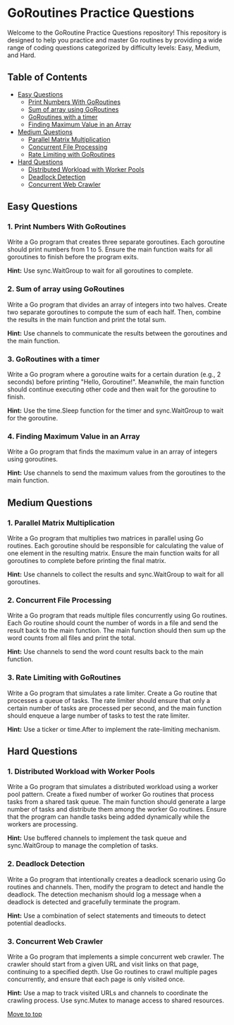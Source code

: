 # GoRoutines Practice Questions

Welcome to the GoRoutine Practice Questions repository! This repository is designed to help you practice and master Go routines by providing a wide range of coding questions categorized by difficulty levels: Easy, Medium, and Hard.

## Table of Contents

- [Easy Questions](#easy-questions)
  - [Print Numbers With GoRoutines](#1-print-numbers-with-goroutines)
  - [Sum of array using GoRoutines](#2-sum-of-array-using-goroutines)
  - [GoRoutines with a timer](#3-goroutines-with-a-timer)
  - [Finding Maximum Value in an Array](#4-finding-maximum-value-in-an-array)
- [Medium Questions](#medium-questions)
  - [Parallel Matrix Multiplication](#1-parallel-matrix-multiplication)
  - [Concurrent File Processing](#2-concurrent-file-processing)
  - [Rate Limiting with GoRoutines](#3-rate-limiting-with-goroutines)
- [Hard Questions](#hard-questions)
  - [Distributed Workload with Worker Pools](#1-distributed-workload-with-worker-pools)
  - [Deadlock Detection](#2-deadlock-detection)
  - [Concurrent Web Crawler](#3-concurrent-web-crawler)

## Easy Questions

### 1. Print Numbers With GoRoutines

Write a Go program that creates three separate goroutines.
Each goroutine should print numbers from 1 to 5. Ensure the main function waits for all goroutines to finish before the program exits.

<b>Hint:</b> Use sync.WaitGroup to wait for all goroutines to complete.

### 2. Sum of array using GoRoutines

Write a Go program that divides an array of integers into two halves.
Create two separate goroutines to compute the sum of each half. Then, combine the results in the main function and print the total sum.

<b>Hint:</b> Use channels to communicate the results between the goroutines and the main function.

### 3. GoRoutines with a timer

Write a Go program where a goroutine waits for a certain duration (e.g., 2 seconds) before printing "Hello, Goroutine!". Meanwhile,
the main function should continue executing other code and then wait for the goroutine to finish.

<b>Hint:</b> Use the time.Sleep function for the timer and sync.WaitGroup to wait for the goroutine.

### 4. Finding Maximum Value in an Array

Write a Go program that finds the maximum value in an array of integers using goroutines.

<b>Hint:</b> Use channels to send the maximum values from the goroutines to the main function.

## Medium Questions

### 1. Parallel Matrix Multiplication

Write a Go program that multiplies two matrices in parallel using Go routines. Each goroutine should be responsible for calculating the value of one element in the resulting matrix. Ensure the main function waits for all goroutines to complete before printing the final matrix.

<b>Hint:</b> Use channels to collect the results and sync.WaitGroup to wait for all goroutines.

### 2. Concurrent File Processing

Write a Go program that reads multiple files concurrently using Go routines. Each Go routine should count the number of words in a file and send the result back to the main function. The main function should then sum up the word counts from all files and print the total.

<b>Hint:</b> Use channels to send the word count results back to the main function.

### 3. Rate Limiting with GoRoutines

Write a Go program that simulates a rate limiter. Create a Go routine that processes a queue of tasks. The rate limiter should ensure that only a certain number of tasks are processed per second, and the main function should enqueue a large number of tasks to test the rate limiter.

<b>Hint:</b> Use a ticker or time.After to implement the rate-limiting mechanism.

## Hard Questions

### 1. Distributed Workload with Worker Pools

Write a Go program that simulates a distributed workload using a worker pool pattern. Create a fixed number of worker Go routines that process tasks from a shared task queue. The main function should generate a large number of tasks and distribute them among the worker Go routines. Ensure that the program can handle tasks being added dynamically while the workers are processing.

<b>Hint:</b> Use buffered channels to implement the task queue and sync.WaitGroup to manage the completion of tasks.

### 2. Deadlock Detection

Write a Go program that intentionally creates a deadlock scenario using Go routines and channels. Then, modify the program to detect and handle the deadlock. The detection mechanism should log a message when a deadlock is detected and gracefully terminate the program.

<b>Hint:</b> Use a combination of select statements and timeouts to detect potential deadlocks.

### 3. Concurrent Web Crawler

Write a Go program that implements a simple concurrent web crawler. The crawler should start from a given URL and visit links on that page, continuing to a specified depth. Use Go routines to crawl multiple pages concurrently, and ensure that each page is only visited once.

<b>Hint:</b> Use a map to track visited URLs and channels to coordinate the crawling process. Use sync.Mutex to manage access to shared resources.

[Move to top](#table-of-contents)
